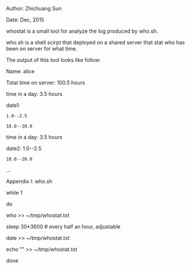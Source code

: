 Author: Zhichuang Sun

Date: Dec, 2015

whostat is a small tool for analyze the log produced by who.sh.

who.sh is a shell scirpt that deployed on a shared server that stat who has been on server for what time.

The output of this tool looks like follow:

Name: alice

Total time on server: 100.5 hours

time in a day:  3.5  hours

date1:

	1.0--2.5

	18.0--20.0

time in a day:  3.5  hours

date2:
	1.0--2.5

	18.0--20.0

...

Appendix I: who.sh

while 1

do

who	>> ~/tmp/whostat.txt

sleep 30*3600 # every half an hour, adjustable

date	>> ~/tmp/whostat.txt

echo "" >> ~/tmp/whostat.txt

done




